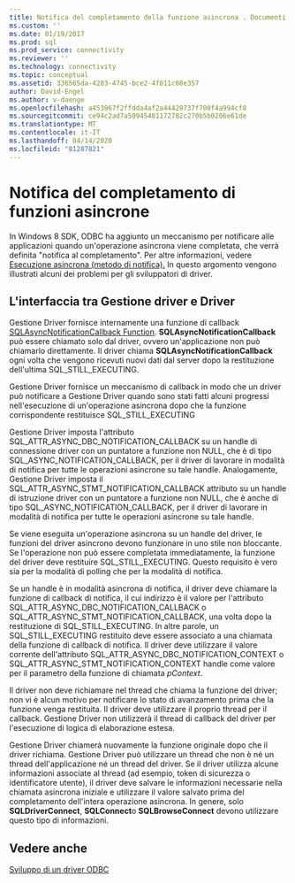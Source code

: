 ```yaml
---
title: Notifica del completamento della funzione asincrona . Documenti Microsoft
ms.custom: ''
ms.date: 01/19/2017
ms.prod: sql
ms.prod_service: connectivity
ms.reviewer: ''
ms.technology: connectivity
ms.topic: conceptual
ms.assetid: 336565da-4203-4745-bce2-4f011c08e357
author: David-Engel
ms.author: v-daenge
ms.openlocfilehash: a453967f2ffdda4af2a44429737f700f4a994cf8
ms.sourcegitcommit: ce94c2ad7a50945481172782c270b5b0206e61de
ms.translationtype: MT
ms.contentlocale: it-IT
ms.lasthandoff: 04/14/2020
ms.locfileid: "81287821"
---
```

# <a name="notification-of-asynchronous-function-completion"></a>Notifica del completamento di funzioni asincrone
In Windows 8 SDK, ODBC ha aggiunto un meccanismo per notificare alle applicazioni quando un'operazione asincrona viene completata, che verrà definita "notifica al completamento". Per altre informazioni, vedere [Esecuzione asincrona (metodo di notifica).](../../../odbc/reference/develop-app/asynchronous-execution-notification-method.md) In questo argomento vengono illustrati alcuni dei problemi per gli sviluppatori di driver.  
  
## <a name="the-interface-between-the-driver-manager-and-driver"></a>L'interfaccia tra Gestione driver e Driver  
 Gestione Driver fornisce internamente una funzione di callback [SQLAsyncNotificationCallback Function](../../../odbc/reference/develop-driver/sqlasyncnotificationcallback-function.md). **SQLAsyncNotificationCallback** può essere chiamato solo dal driver, ovvero un'applicazione non può chiamarlo direttamente. Il driver chiama **SQLAsyncNotificationCallback** ogni volta che vengono ricevuti nuovi dati dal server dopo la restituzione dell'ultima SQL_STILL_EXECUTING.  
  
 Gestione Driver fornisce un meccanismo di callback in modo che un driver può notificare a Gestione Driver quando sono stati fatti alcuni progressi nell'esecuzione di un'operazione asincrona dopo che la funzione corrispondente restituisce SQL_STILL_EXECUTING  
  
 Gestione Driver imposta l'attributo SQL_ATTR_ASYNC_DBC_NOTIFICATION_CALLBACK su un handle di connessione driver con un puntatore a funzione non NULL, che è di tipo SQL_ASYNC_NOTIFICATION_CALLBACK, per il driver di lavorare in modalità di notifica per tutte le operazioni asincrone su tale handle. Analogamente, Gestione Driver imposta il SQL_ATTR_ASYNC_STMT_NOTIFICATION_CALLBACK attributo su un handle di istruzione driver con un puntatore a funzione non NULL, che è anche di tipo SQL_ASYNC_NOTIFICATION_CALLBACK, per il driver di lavorare in modalità di notifica per tutte le operazioni asincrone su tale handle.  
  
 Se viene eseguita un'operazione asincrona su un handle del driver, le funzioni del driver asincrono devono funzionare in uno stile non bloccante. Se l'operazione non può essere completata immediatamente, la funzione del driver deve restituire SQL_STILL_EXECUTING. Questo requisito è vero sia per la modalità di polling che per la modalità di notifica.  
  
 Se un handle è in modalità asincrona di notifica, il driver deve chiamare la funzione di callback di notifica, il cui indirizzo è il valore per l'attributo SQL_ATTR_ASYNC_DBC_NOTIFICATION_CALLBACK o SQL_ATTR_ASYNC_STMT_NOTIFICATION_CALLBACK, una volta dopo la restituzione di SQL_STILL_EXECUTING. In altre parole, un SQL_STILL_EXECUTING restituito deve essere associato a una chiamata della funzione di callback di notifica. Il driver deve utilizzare il valore corrente dell'attributo SQL_ATTR_ASYNC_DBC_NOTIFICATION_CONTEXT o SQL_ATTR_ASYNC_STMT_NOTIFICATION_CONTEXT handle come valore per il parametro della funzione di chiamata *pContext*.  
  
 Il driver non deve richiamare nel thread che chiama la funzione del driver; non vi è alcun motivo per notificare lo stato di avanzamento prima che la funzione venga restituita. Il driver deve utilizzare il proprio thread per il callback. Gestione Driver non utilizzerà il thread di callback del driver per l'esecuzione di logica di elaborazione estesa.  
  
 Gestione Driver chiamerà nuovamente la funzione originale dopo che il driver richiama. Gestione Driver può utilizzare un thread che non è né un thread dell'applicazione né un thread del driver. Se il driver utilizza alcune informazioni associate al thread (ad esempio, token di sicurezza o identificatore utente), il driver deve salvare le informazioni necessarie nella chiamata asincrona iniziale e utilizzare il valore salvato prima del completamento dell'intera operazione asincrona. In genere, solo **SQLDriverConnect**, **SQLConnect**o **SQLBrowseConnect** devono utilizzare questo tipo di informazioni.  
  
## <a name="see-also"></a>Vedere anche  
 [Sviluppo di un driver ODBC](../../../odbc/reference/develop-driver/developing-an-odbc-driver.md)

